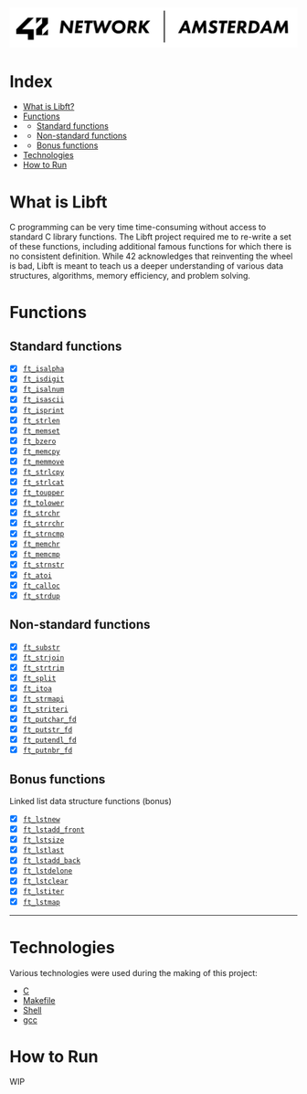 <p  align="center">
<img  width=""  height=""  src="https://raw.githubusercontent.com/mithraskuipers/mithraskuipers/master/readme_srcs/42/logo.png">
</p>

# Index

*  [What is Libft?](#What-is-Libft)
*  [Functions](#Functions)
* * [Standard functions](#Standard-functions)
* * [Non-standard functions](#Non-standard-functions)
* * [Bonus functions](#Bonus-functions)
*  [Technologies](#Technologies)
*  [How to Run](#How-to-Run)

# What is Libft

C programming can be very time time-consuming without access to standard C library functions. The Libft project required me to re-write a set of these functions, including additional famous functions for which there is no consistent definition. While 42 acknowledges that reinventing the wheel is bad, Libft is meant to teach us a deeper understanding of various data structures, algorithms, memory efficiency, and problem solving.

# Functions

## Standard functions

-  [x]  [`ft_isalpha`](srcs/ft_isalpha.c)
-  [x]  [`ft_isdigit`](srcs/ft_isdigit.c)
-  [x]  [`ft_isalnum`](srcs/ft_isalnum.c)
-  [x]  [`ft_isascii`](srcs/ft_isascii.c)
-  [x]  [`ft_isprint`](srcs/ft_isprint.c)
-  [x]  [`ft_strlen`](srcs/ft_strlen.c)
-  [x]  [`ft_memset`](srcs/ft_memset.c)
-  [x]  [`ft_bzero`](srcs/ft_bzero.c)
-  [x]  [`ft_memcpy`](srcs/ft_memcpy.c)
-  [x]  [`ft_memmove`](srcs/ft_memmove.c)
-  [x]  [`ft_strlcpy`](srcs/ft_strlcpy.c)
-  [x]  [`ft_strlcat`](srcs/ft_strlcat.c)
-  [x]  [`ft_toupper`](srcs/ft_toupper.c)
-  [x]  [`ft_tolower`](srcs/ft_tolower.c)
-  [x]  [`ft_strchr`](srcs/ft_strchr.c)
-  [x]  [`ft_strrchr`](srcs/ft_strrchr.c)
-  [x]  [`ft_strncmp`](srcs/ft_strncmp.c)
-  [x]  [`ft_memchr`](srcs/ft_memchr.c)
-  [x]  [`ft_memcmp`](srcs/ft_memcmp.c)
-  [x]  [`ft_strnstr`](srcs/ft_strnstr.c)
-  [x]  [`ft_atoi`](srcs/ft_atoi.c)
-  [x]  [`ft_calloc`](srcs/ft_calloc.c)
-  [x]  [`ft_strdup`](srcs/ft_strdup.c)

## Non-standard functions

-  [x]  [`ft_substr`](srcs/ft_substr.c)
-  [x]  [`ft_strjoin`](srcs/ft_strjoin.c)
-  [x]  [`ft_strtrim`](srcs/ft_strtrim.c)
-  [x]  [`ft_split`](srcs/ft_split.c)
-  [x]  [`ft_itoa`](srcs/ft_itoa.c)
-  [x]  [`ft_strmapi`](srcs/ft_strmapi.c)
-  [x]  [`ft_striteri`](srcs/ft_striteri.c)
-  [x]  [`ft_putchar_fd`](srcs/ft_putchar_fd.c)
-  [x]  [`ft_putstr_fd`](srcs/ft_putstr_fd.c)
-  [x]  [`ft_putendl_fd`](srcs/ft_putendl_fd.c)
-  [x]  [`ft_putnbr_fd`](srcs/ft_putnbr_fd.c)

## Bonus functions
Linked list data structure functions (bonus)

-  [x]  [`ft_lstnew`](bonus/ft_lstnew.c)
-  [x]  [`ft_lstadd_front`](bonus/ft_lstadd_front.c)
-  [x]  [`ft_lstsize`](bonus/ft_lstsize.c)
-  [x]  [`ft_lstlast`](bonus/ft_lstlast.c)
-  [x]  [`ft_lstadd_back`](bonus/ft_lstadd_back.c)
-  [x]  [`ft_lstdelone`](bonus/ft_lstdelone.c)
-  [x]  [`ft_lstclear`](bonus/ft_lstclear.c)
-  [x]  [`ft_lstiter`](bonus/ft_lstiter.c)
-  [x]  [`ft_lstmap`](bonus/ft_lstmap.c)

---  

# Technologies

Various technologies were used during the making of this project:

*  [C]()
*  [Makefile]()
*  [Shell]()
*  [gcc]()

# How to Run

WIP
